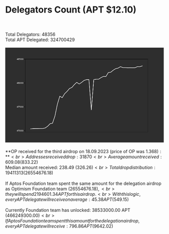 # Delegators Count (APT $12.10)<br><br>
Total Delegators: 48356<br>
Total APT Delegated: 324700429<br><br>
![Delegators Plot](delegators_plot.png)<br><br>
**OP received for the third airdrop on 18.09.2023 (price of OP was $1.368):**<br>
Addresses received drop: 31870<br>
Average amount received: 609.08 ($833.22)<br>
Median amount received: 238.49 ($326.26)<br>
Total drop distribution: 19411313 ($26554676.18)<br><br>
If Aptos Foundation team spent the same amount for the delegation airdrop as Optimism Foundation team ($26554676.18),<br>
they will spend 2194601.34 APT for this airdrop.<br>
With this logic, every APT delegate will receive on average: 45.38 APT ($549.15)<br><br>
Currently Foundation team has unlocked: 38533000.00 APT ($466249300.00)<br>
If Aptos Foundation team spent this amount for the delegation airdrop, every APT delegate will receive : 796.86 APT ($9642.02)<br>

